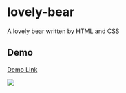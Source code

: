 # lovely-bear
A lovely bear written by HTML and CSS

## Demo
[Demo Link](https://haixiang6123.github.io/lovely-bear/)

![](https://i.loli.net/2019/04/18/5cb78b54486fb.png)
